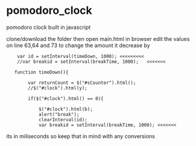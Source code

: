 # pomodoro_clock
pomodoro clock built in javascript

clone/download the folder then open main.html in browser
edit the values on line 63,64 and 73 to change the amount it decrease by

        var id = setInterval(timeDown, 1000); <<<<<<<<<
        //var breakid = setInterval(breakTime, 1000);   <<<<<<<

       function timeDown(){
       	    
       	    var returnCount = $("#sCounter").html();
            //$("#clock").html(y);

        	if($("#clock").html() == 0){
        		
                $("#clock").html(b);
                alert("break");
                clearInterval(id);
                var breakid = setInterval(breakTime, 1000); <<<<<<<
                
its in miliseconds so keep that in mind with any conversions

